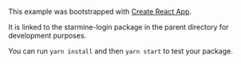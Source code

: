 This example was bootstrapped with [Create React App](https://github.com/facebook/create-react-app).

It is linked to the starmine-login package in the parent directory for development purposes.

You can run `yarn install` and then `yarn start` to test your package.

